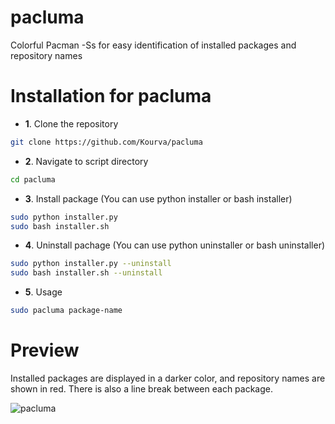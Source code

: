 # pacluma
Colorful Pacman -Ss for easy identification of installed packages and repository names

# Installation for pacluma
+ **1**. Clone the repository
```bash
git clone https://github.com/Kourva/pacluma
```
+ **2**. Navigate to script directory
```bash
cd pacluma
```
+ **3**. Install package (You can use python installer or bash installer)
```bash
sudo python installer.py
sudo bash installer.sh
```
+ **4**. Uninstall pachage (You can use python uninstaller or bash uninstaller)
```bash
sudo python installer.py --uninstall
sudo bash installer.sh --uninstall
```
+ **5**. Usage
```bash
sudo pacluma package-name
```

# Preview
Installed packages are displayed in a darker color, and repository names are shown in red. There is also a line break between each package.
<br>

![pacluma](https://github.com/Kourva/pacluma/assets/118578799/61e79205-c41a-4793-b7ad-2272defca3b7)

